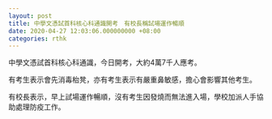 ```yaml
---
layout: post
title: 中學文憑試首科核心科通識開考　有校長稱試場運作暢順
date: 2020-04-27 12:03:06.000000000 +08:00
categories: rthk
---
```


中學文憑試首科核心科通識，今日開考，大約4萬7千人應考。

有考生表示會先消毒枱凳，亦有考生表示有嚴重鼻敏感，擔心會影響其他考生。

有校長表示，早上試場運作暢順，沒有考生因發燒而無法進入場，學校加派人手協助處理防疫工作。

